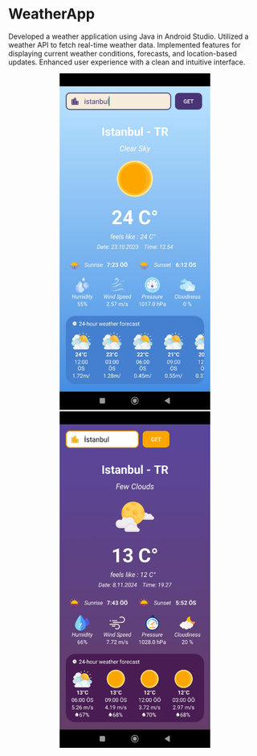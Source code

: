 # WeatherApp
 Developed a weather application using Java in Android Studio. Utilized a weather API to fetch real-time weather data. Implemented features for displaying current weather conditions, forecasts, and location-based updates. Enhanced user experience with a clean and intuitive interface.

<div style="text-align: center;">
  <img src="https://raw.githubusercontent.com/suedakkus/WeatherApp/main/WeatherApp/Screenshot_of_app.jpg" width="300" style="display: inline-block;" />
  <img src="https://raw.githubusercontent.com/suedakkus/WeatherApp/main/WeatherApp/Night_ss.jpg" width="300" style="display: inline-block;" />
</div>




